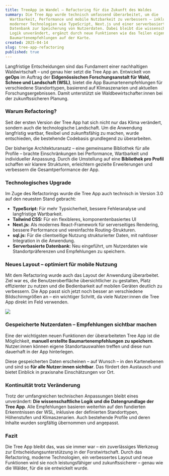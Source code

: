 ```yaml
---
title: TreeApp im Wandel – Refactoring für die Zukunft des Waldes
summary: Die Tree App wurde technisch umfassend überarbeitet, um die
  Wartbarkeit, Performance und mobile Nutzbarkeit zu verbessern – inklusive
  moderner Technologien wie TypeScript, Next.js und einer serverbasierten
  Datenbank zur Speicherung von Nutzerdaten. Dabei bleibt die wissenschaftliche
  Logik unverändert, ergänzt durch neue Funktionen wie das Teilen eigener
  Baumartenempfehlungen auf der Karte.
created: 2025-04-14
slug: tree-app-refactoring
published: true
---
```

Langfristige Entscheidungen sind das Fundament einer nachhaltigen Waldwirtschaft – und genau hier setzt die Tree App an. Entwickelt von **geOps** im Auftrag der **Eidgenössischen Forschungsanstalt für Wald, Schnee und Landschaft (WSL)**, bietet die App Baumartenempfehlungen für verschiedene Standorttypen, basierend auf Klimaszenarien und aktuellen Forschungsergebnissen. Damit unterstützt sie Waldbewirtschafter:innen bei der zukunftssicheren Planung.

### Warum Refactoring?

Seit der ersten Version der Tree App hat sich nicht nur das Klima verändert, sondern auch die technologische Landschaft. Um die Anwendung langfristig wartbar, flexibel und zukunftsfähig zu machen, wurde entschieden, die bestehende Codebasis grundlegend zu überarbeiten.

Der bisherige Architekturansatz – eine gemeinsame Bibliothek für alle Profile – brachte Einschränkungen bei Performance, Wartbarkeit und individueller Anpassung. Durch die Umstellung auf eine **Bibliothek pro Profil** schaffen wir klarere Strukturen, erleichtern gezielte Erweiterungen und verbessern die Gesamtperformance der App.

### Technologisches Upgrade

Im Zuge des Refactorings wurde die Tree App auch technisch in Version 3.0 auf den neuesten Stand gebracht:

* **TypeScript:** Für mehr Typsicherheit, bessere Fehleranalyse und langfristige Wartbarkeit.
* **Tailwind CSS:** Für ein flexibleres, komponentenbasiertes UI
* **Next.js:** Als modernes React-Framework für serverseitiges Rendering, bessere Performance und vereinfachte Routing-Strukturen.
* **sql.js:** Für die clientseitige Nutzung strukturierter Daten, mit nahtloser Integration in die Anwendung.
* **Serverbasierte Datenbank:** Neu eingeführt, um Nutzerdaten wie Standortpräferenzen und Empfehlungen zu speichern.

### Neues Layout – optimiert für mobile Nutzung

Mit dem Refactoring wurde auch das Layout der Anwendung überarbeitet. Ziel war es, die Benutzeroberfläche übersichtlicher zu gestalten, Platz effizienter zu nutzen und die Bedienbarkeit auf mobilen Geräten deutlich zu verbessern. Die App passt sich jetzt noch besser an verschiedene Bildschirmgrößen an – ein wichtiger Schritt, da viele Nutzer:innen die Tree App direkt im Feld verwenden.

![](/images/blog/treeapp-in-transition-refactoring-for-the-future-of-the-forest/tree-app_gespeicherte_nutzerdaten.png)

### Gespeicherte Nutzerdaten – Empfehlungen sichtbar machen

Eine der wichtigsten neuen Funktionen der überarbeiteten Tree App ist die Möglichkeit, **manuell erstellte Baumartenempfehlungen zu speichern**. Nutzer:innen können eigene Standortauswahlen treffen und diese nun dauerhaft in der App hinterlegen.

Diese gespeicherten Daten erscheinen – auf Wunsch – in den Kartenebenen und sind so **für alle Nutzer:innen sichtbar**. Das fördert den Austausch und bietet Einblick in praxisnahe Einschätzungen vor Ort.

### Kontinuität trotz Veränderung

Trotz der umfangreichen technischen Anpassungen bleibt eines unverändert: **Die wissenschaftliche Logik und die Datengrundlage der Tree App**. Alle Empfehlungen basieren weiterhin auf den fundierten Erkenntnissen der WSL, inklusive der definierten Standorttypen, Höhenstufen und Klimaszenarien. Auch bestehende Profile und deren Inhalte wurden sorgfältig übernommen und angepasst.

### Fazit

Die Tree App bleibt das, was sie immer war – ein zuverlässiges Werkzeug zur Entscheidungsunterstützung in der Forstwirtschaft. Durch das Refactoring, moderne Technologien, ein verbessertes Layout und neue Funktionen wird sie noch leistungsfähiger und zukunftssicherer – genau wie die Wälder, für die sie entwickelt wurde.